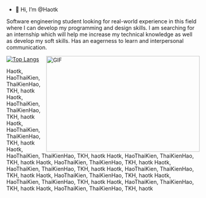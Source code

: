 - 👋 Hi, I’m @Haotk

Software engineering student looking for real-world experience in this field where I can develop my programming and design skills. I am searching for an internship which will help me increase my technical knowledge as well as develop my soft skills. Has an eagerness to learn and interpersonal communication.

<img align="right" alt="GIF" src="http://www.justinmaller.com/img/projects/thumbnail/THUMB__vt1q.jpg" width="400" height="250" />

[![Top Langs](https://github-readme-stats.vercel.app/api/top-langs/?username=haotk&hide=java&theme=jolly)](https://github.com/Haotk/Haotk)






Haotk, HaoThaiKien, ThaiKienHao, TKH, haotk
Haotk, HaoThaiKien, ThaiKienHao, TKH, haotk
Haotk, HaoThaiKien, ThaiKienHao, TKH, haotk
Haotk, HaoThaiKien, ThaiKienHao, TKH, haotk
Haotk, HaoThaiKien, ThaiKienHao, TKH, haotk
Haotk, HaoThaiKien, ThaiKienHao, TKH, haotk
Haotk, HaoThaiKien, ThaiKienHao, TKH, haotk
Haotk, HaoThaiKien, ThaiKienHao, TKH, haotk
Haotk, HaoThaiKien, ThaiKienHao, TKH, haotk
Haotk, HaoThaiKien, ThaiKienHao, TKH, haotk
Haotk, HaoThaiKien, ThaiKienHao, TKH, haotk
Haotk, HaoThaiKien, ThaiKienHao, TKH, haotk

